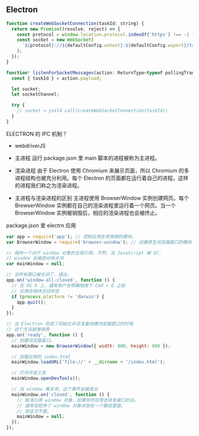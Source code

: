 ## Electron

```javascript
function createWebSocketConnection(taskId: string) {
  return new Promise((resolve, reject) => {
    const protocol = window.location.protocol.indexOf('https') !== -1 ? 'wss' : 'ws';
    const socket = new WebSocket(
      `${protocol}://${defaultConfig.wshost}:${defaultConfig.wsport}/task/block/${taskId}`,
    );
  });
}

function* listenForSocketMessages(action: ReturnType<typeof pollingTransctiptionAction.request>) {
  const { taskId } = action.payload;

  let socket;
  let socketChannel;

  try {
    // socket = yield call(createWebSocketConnection(taskId))
  }
}
```

ELECTRON 的 IPC 机制？

- webdriverJS

- 主进程
  运行 package.json 里 main 脚本的进程被称为主进程。

- 渲染进程
  由于 Electron 使用 Chromium 来展示页面，所以 Chromium 的多进程结构也被充分利用。每个 Electron 的页面都在运行着自己的进程，这样的进程我们称之为渲染进程。
- 主进程与渲染进程的区别
  主进程使用 BrowserWindow 实例创建网页。每个 BrowserWindow 实例都在自己的渲染进程里运行着一个网页。当一个 BrowserWindow 实例被销毁后，相应的渲染进程也会被终止。

package.json 里 electrn 应用

```javascript
var app = require('app'); // 控制应用生命周期的模块。
var BrowserWindow = require('browser-window'); // 创建原生浏览器窗口的模块

// 保持一个对于 window 对象的全局引用，不然，当 JavaScript 被 GC，
// window 会被自动地关闭
var mainWindow = null;

// 当所有窗口被关闭了，退出。
app.on('window-all-closed', function () {
  // 在 OS X 上，通常用户在明确地按下 Cmd + Q 之前
  // 应用会保持活动状态
  if (process.platform != 'darwin') {
    app.quit();
  }
});

// 当 Electron 完成了初始化并且准备创建浏览器窗口的时候
// 这个方法就被调用
app.on('ready', function () {
  // 创建浏览器窗口。
  mainWindow = new BrowserWindow({ width: 800, height: 600 });

  // 加载应用的 index.html
  mainWindow.loadURL('file://' + __dirname + '/index.html');

  // 打开开发工具
  mainWindow.openDevTools();

  // 当 window 被关闭，这个事件会被发出
  mainWindow.on('closed', function () {
    // 取消引用 window 对象，如果你的应用支持多窗口的话，
    // 通常会把多个 window 对象存放在一个数组里面，
    // 但这次不是。
    mainWindow = null;
  });
});
```
